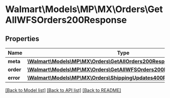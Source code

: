 # Walmart\Models\MP\MX\Orders\GetAllWFSOrders200Response

## Properties

Name | Type | Description | Notes
------------ | ------------- | ------------- | -------------
**meta** | [**\Walmart\Models\MP\MX\Orders\GetAllOrders200ResponseMeta**](GetAllOrders200ResponseMeta.md) |  | [optional]
**order** | [**\Walmart\Models\MP\MX\Orders\GetAllWFSOrders200ResponseOrderInner[]**](GetAllWFSOrders200ResponseOrderInner.md) |  | [optional]
**error** | [**\Walmart\Models\MP\MX\Orders\ShippingUpdates400ResponseError**](ShippingUpdates400ResponseError.md) |  | [optional]


[[Back to Model list]](./) [[Back to API list]](../../../../../README.md#supported-apis) [[Back to README]](../../../../../README.md)
